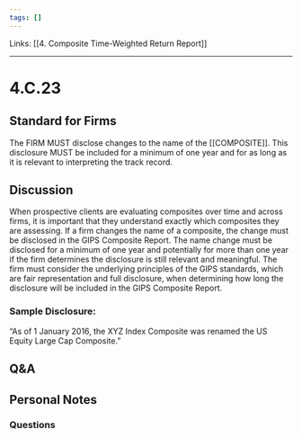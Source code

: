 ```yaml
---
tags: []
---
```

Links: [[4. Composite Time-Weighted Return Report]]
___
# 4.C.23
## Standard for Firms
The FIRM MUST disclose changes to the name of the [[COMPOSITE]]. This disclosure MUST be included for a minimum of one year and for as long as it is relevant to interpreting the track record.
## Discussion
When prospective clients are evaluating composites over time and across firms, it is important that they understand exactly which composites they are assessing. If a firm changes the name of a composite, the change must be disclosed in the GIPS Composite Report. The name change must be disclosed for a minimum of one year and potentially for more than one year if the firm determines the disclosure is still relevant and meaningful. The firm must consider the underlying principles of the GIPS standards, which are fair representation and full disclosure, when determining how long the disclosure will be included in the GIPS Composite Report.
### Sample Disclosure:
“As of 1 January 2016, the XYZ Index Composite was renamed the US Equity Large Cap Composite.”
## Q&A

## Personal Notes

### Questions